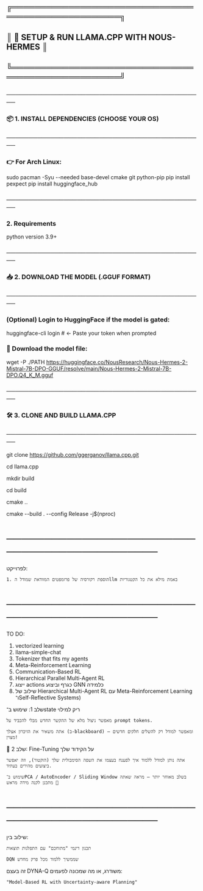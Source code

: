 ## ╔════════════════════════════════════════════════════╗



## ║        🚀 SETUP & RUN LLAMA.CPP WITH NOUS-HERMES  ║


## ╚════════════════════════════════════════════════════╝




### ─────────────────────────────────────────────


### 📦 1. INSTALL DEPENDENCIES (CHOOSE YOUR OS)


### ─────────────────────────────────────────────




### 👉 For Arch Linux:

sudo pacman -Syu --needed base-devel cmake git python-pip
pip install pexpect
pip install huggingface_hub

### ─────────────────────────────────────────────

###  2. Requirements
python version 3.9+


### ─────────────────────────────────────────────


### 📥 2. DOWNLOAD THE MODEL (.GGUF FORMAT)


### ─────────────────────────────────────────────


### (Optional) Login to HuggingFace if the model is gated:


huggingface-cli login   # ← Paste your token when prompted




### 📄 Download the model file:

wget -P ./PATH https://huggingface.co/NousResearch/Nous-Hermes-2-Mistral-7B-DPO-GGUF/resolve/main/Nous-Hermes-2-Mistral-7B-DPO.Q4_K_M.gguf

### ─────────────────────────────────────────────


### 🛠️ 3. CLONE AND BUILD LLAMA.CPP


### ─────────────────────────────────────────────

git clone https://github.com/ggerganov/llama.cpp.git  


cd llama.cpp  


mkdir build  


cd build  


cmake ..  


cmake --build . --config Release -j$(nproc)  

# ─────────────────────────────────────────────

 לפרוייקט:

    1. הוספת רקורסיה של פרומפטים המוודאת שמודל הllm באמת מילא את כל הקטגוריות
    
# ─────────────────────────────────────────────

TO DO:

 1. vectorized learning
 2. llama-simple-chat
 3. Tokenizer that fits my agents
 4. Meta-Reinforcement Learning
 5. Communication-Based RL
 6. Hierarchical Parallel Multi-Agent RL
 7. ייצוג actions כגרף וביצוע GNN כלמידה
 8. שילוב של Hierarchical Multi-Agent RL עם Meta-Reinforcement Learning ו־Self-Reflective Systems)

 שלב 1: שימוש ב־state ריק למילוי

    מאפשר ניצול מלא של ההקשר החדש מבלי להכביד על prompt tokens.

    אתה משאיר את הזיכרון אצלך (ב-blackboard) ומאפשר למודל רק להשלים חלקים חדשים – מצוין!

🔹 שלב 2: Fine-Tuning על הקידוד שלך

    אתה נותן למודל ללמוד איך לפענח בעצמו את השפה הסימבולית שלך (הוקטור), וזה יאפשר ביצועים מהירים בעתיד.

    שימוש ב־PCA / AutoEncoder / Sliding Window בשלב מאוחר יותר – מראה שאתה מתכנן לקנה מידה מראש 🧠

# ─────────────────────────────────────────────

שילוב בין:

    תכנון דינמי "מתוחכם" עם התפלגות תוצאות

    DQN שממשיך ללמוד מכל פרק מחדש

זה בעצם DYNA-Q משודרג, או מה שמכונה לפעמים:

    "Model-Based RL with Uncertainty-aware Planning"


  
   
